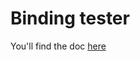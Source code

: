 # Binding tester

You'll find the doc [here](http://docs.automotivelinux.org/master/docs/apis_services/en/dev/reference/afb-test/Installation.html)
